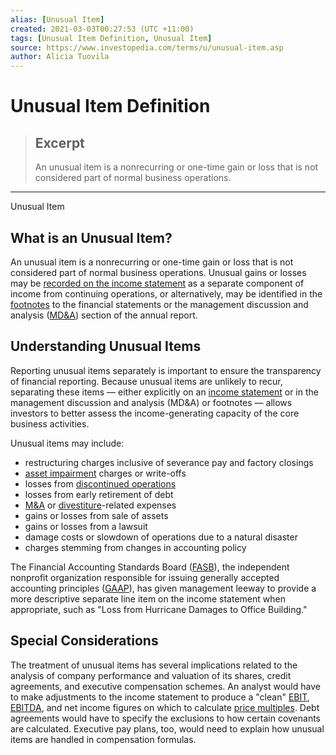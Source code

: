 ```yaml
---
alias: [Unusual Item]
created: 2021-03-03T00:27:53 (UTC +11:00)
tags: [Unusual Item Definition, Unusual Item]
source: https://www.investopedia.com/terms/u/unusual-item.asp
author: Alicia Tuovila
---
```


# Unusual Item Definition

> ## Excerpt
> An unusual item is a nonrecurring or one-time gain or loss that is not considered part of normal business operations.

---

Unusual Item
## What is an Unusual Item?

An unusual item is a nonrecurring or one-time gain or loss that is not considered part of normal business operations. Unusual gains or losses may be [recorded on the income statement](https://www.investopedia.com/ask/answers/102714/what-accounting-treatment-unusual-or-infrequent-items-ifrs-and-us-gaap.asp) as a separate component of income from continuing operations, or alternatively, may be identified in the [footnotes](https://www.investopedia.com/terms/f/footnote.asp) to the financial statements or the management discussion and analysis ([MD&A](https://www.investopedia.com/terms/m/mdanalysis.asp)) section of the annual report.

## Understanding Unusual Items

Reporting unusual items separately is important to ensure the transparency of financial reporting. Because unusual items are unlikely to recur, separating these items — either explicitly on an [income statement](https://www.investopedia.com/terms/i/incomestatement.asp) or in the management discussion and analysis (MD&A) or footnotes — allows investors to better assess the income-generating capacity of the core business activities.

Unusual items may include:

-   restructuring charges inclusive of severance pay and factory closings
-   [asset impairment](https://www.investopedia.com/terms/i/impairedasset.asp) charges or write-offs
-   losses from [discontinued operations](https://www.investopedia.com/terms/d/discontinued-operations.asp)
-   losses from early retirement of debt
-   [M&A](https://www.investopedia.com/terms/m/mergersandacquisitions.asp) or [divestiture](https://www.investopedia.com/terms/d/divestiture.asp)\-related expenses
-   gains or losses from sale of assets
-   gains or losses from a lawsuit
-   damage costs or slowdown of operations due to a natural disaster
-   charges stemming from changes in accounting policy

The Financial Accounting Standards Board ([FASB](https://www.investopedia.com/terms/f/fasb.asp)), the independent nonprofit organization responsible for issuing generally accepted accounting principles ([GAAP](https://www.investopedia.com/terms/g/gaap.asp)), has given management leeway to provide a more descriptive separate line item on the income statement when appropriate, such as "Loss from Hurricane Damages to Office Building."

## Special Considerations

The treatment of unusual items has several implications related to the analysis of company performance and valuation of its shares, credit agreements, and executive compensation schemes. An analyst would have to make adjustments to the income statement to produce a "clean" [EBIT](https://www.investopedia.com/terms/e/ebit.asp), [EBITDA](https://www.investopedia.com/terms/e/ebitda.asp), and net income figures on which to calculate [price multiples](https://www.investopedia.com/terms/p/pricemultiples.asp). Debt agreements would have to specify the exclusions to how certain covenants are calculated. Executive pay plans, too, would need to explain how unusual items are handled in compensation formulas.
